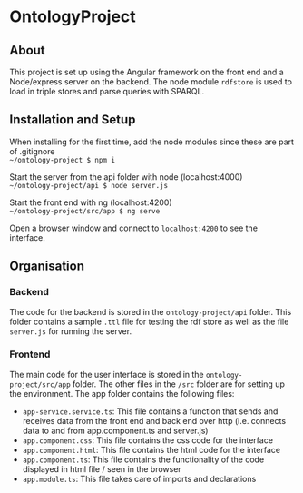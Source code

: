 # OntologyProject

## About  
This project is set up using the Angular framework on the front end and a Node/express server on the backend.  The node module ```rdfstore``` is used to load in triple stores and parse queries with SPARQL.

## Installation and Setup
When installing for the first time, add the node modules since these are part of .gitignore   
```~/ontology-project $ npm i```

Start the server from the api folder with node (localhost:4000)  
```~/ontology-project/api $ node server.js```


Start the front end with ng (localhost:4200)  
```~/ontology-project/src/app $ ng serve```

Open a browser window and connect to ```localhost:4200``` to see the interface.

## Organisation
### Backend 
The code for the backend is stored in the  ```ontology-project/api``` folder.  This folder contains a sample ```.ttl``` file for testing the rdf store as well as the file ```server.js``` for running the server.

### Frontend
The main code for the user interface is stored in the ```ontology-project/src/app``` folder.  The other files in the ```/src``` folder are for setting up the environment.  The app folder contains the following files:

- ```app-service.service.ts```: This file contains a function that sends and receives data from the front end and back end over http (i.e. connects data to and from app.component.ts and server.js)
- ```app.component.css```: This file contains the css code for the interface
- ```app.component.html```: This file contains the html code for the interface
- ```app.component.ts```: This file contains the functionality of the code displayed in html file / seen in the browser 
- ```app.module.ts```: This file takes care of imports and declarations